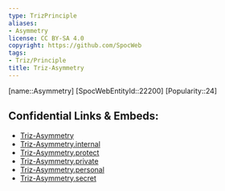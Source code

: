 ```yaml
---
type: TrizPrinciple
aliases:
- Asymmetry
license: CC BY-SA 4.0
copyright: https://github.com/SpocWeb
tags: 
- Triz/Principle
title: Triz-Asymmetry
---
```

[name::Asymmetry]
[SpocWebEntityId::22200]
[Popularity::24]



## Confidential Links & Embeds: 
- [Triz-Asymmetry](../../../../_public/tech/Triz/Principle/Triz-Asymmetry.md) 
- [Triz-Asymmetry.internal](../../../../_internal/tech/Triz/Principle/Triz-Asymmetry.internal.md) 
- [Triz-Asymmetry.protect](../../../../_protect/tech/Triz/Principle/Triz-Asymmetry.protect.md) 
- [Triz-Asymmetry.private](../../../../_private/tech/Triz/Principle/Triz-Asymmetry.private.md) 
- [Triz-Asymmetry.personal](../../../../_personal/tech/Triz/Principle/Triz-Asymmetry.personal.md) 
- [Triz-Asymmetry.secret](../../../../_secret/tech/Triz/Principle/Triz-Asymmetry.secret.md) 
